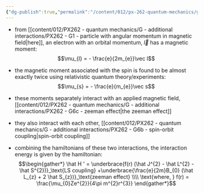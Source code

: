 ```yaml
---
{"dg-publish":true,"permalink":"/content/012/px-262-quantum-mechanics/g-additional-interactions/px-262-g6a-interactions-of-moments/","noteIcon":"1","created":"2024-11-26T11:07:58.725+00:00","updated":"2024-12-23T10:27:54.140+00:00"}
---
```


- from [[content/012/PX262 - quantum mechanics/G - additional interactions/PX262 - G1 - particle with angular momentum in magnetic field\|here]], an electron with an orbital momentum, $\vec l$ has a magnetic moment:
$$\mu_{l} = - \frac{e}{2m_{e}}\vec l$$
- the magnetic moment associated with the spin is found to be almost exactly twice using relativistic quantum theory/experiments:
$$\mu_{s} = - \frac{e}{m_{e}}\vec s$$
- these moments separately interact with an applied magnetic field, [[content/012/PX262 - quantum mechanics/G - additional interactions/PX262 - G6c - zeeman effect\|the zeeman effect]]
- they also interact with each other, [[content/012/PX262 - quantum mechanics/G - additional interactions/PX262 - G6b - spin-orbit coupling\|spin-orbit coupling]]

- combining the hamiltonians of these two interactions, the interaction energy is given by the hamiltonian:
$$\begin{gather*}
\hat H '  = \underbrace{f(r) (\hat J^{2} - \hat L^{2} - \hat S^{2})}_\text{LS coupling} +\underbrace{\frac{e}{2m}B_{0} (\hat L_{z} + 2 \hat S_{z})}_\text{zeeman effect} \\\\
\text{where, } f(r) = \frac{\mu_{0}Ze^{2}}{4\pi m^{2}r^{3}}
\end{gather*}$$
